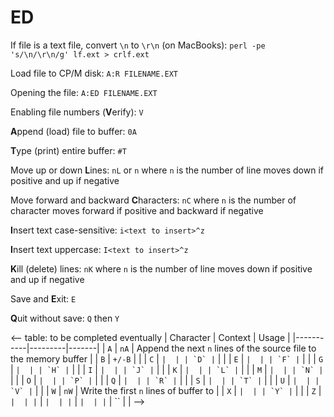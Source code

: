 # ED

If file is a text file, convert `\n` to `\r\n` (on MacBooks):
`perl -pe 's/\n/\r\n/g' lf.ext > crlf.ext`

Load file to CP/M disk:
`A:R FILENAME.EXT`

Opening the file:
`A:ED FILENAME.EXT`

Enabling file numbers (**V**erify):
`V`

**A**ppend (load) file to buffer:
`0A`

**T**ype (print) entire buffer:
`#T`

Move up or down **L**ines:
`nL` or `n`
where `n` is the number of line moves down if positive and up if negative

Move forward and backward **C**haracters:
`nC`
where `n` is the number of character moves forward if positive and backward if negative

**I**nsert text case-sensitive:
`i<text to insert>^z`

**I**nsert text uppercase:
`I<text to insert>^z`

**K**ill (delete) lines:
`nK`
where `n` is the number of line moves down if positive and up if negative

Save and **E**xit:
`E`

**Q**uit without save:
`Q` then `Y`

<-- table: to be completed eventually
| Character | Context | Usage |
|-----------|---------|-------|
| `A`       | `nA`    | Append the next `n` lines of the source file to the memory buffer |
| `B` | `+/-B` |  |
| `C` | `` |  |
| `D` | `` |  |
| `E` | `` |  |
| `F` | `` |  |
| `G` | `` |  |
| `H` | `` |  |
| `I` | `` |  |
| `J` | `` |  |
| `K` | `` |  |
| `L` | `` |  |
| `M` | `` |  |
| `N` | `` |  |
| `O` | `` |  |
| `P` | `` |  |
| `Q` | `` |  |
| `R` | `` |  |
| `S` | `` |  |
| `T` | `` |  |
| `U` | `` |  |
| `V` | `` |  |
| `W` | `nW` | Write the first `n` lines of buffer to  |
| `X` | `` |  |
| `Y` | `` |  |
| `Z` | `` |  |
| `` | `` |  |
| `` | `` |  |
| `` | `` |  |
-->
